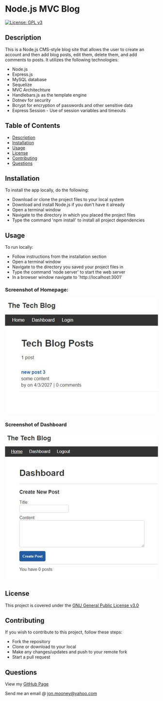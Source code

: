 # Node.js MVC Blog
[![License: GPL v3](https://img.shields.io/badge/License-GPLv3-blue.svg)](https://www.gnu.org/licenses/)

## Description

This is a Node.js CMS-style blog site that allows the user to create an account and then add blog posts, edit them, delete them, and add comments to posts. It utilizes the following technologies:

- Node.js
- Express.js
- MySQL database
- Sequelize
- MVC Architechture
- Handlebars.js as the template engine
- Dotnev for security
- Bcrypt for encryption of passwords and other sensitive data
- Express Session - Use of session variables and timeouts

## Table of Contents

- [Description](#description)
- [Installation](#installation)
- [Usage](#usage)
- [License](#license)
- [Contributing](#contributing)
- [Questions](#questions)

## Installation

To install the app locally, do the following:

- Download or clone the project files to your local system
- Download and install Node.js if you don't have it already
- Open a terminal window
- Navigate to the directory in which you placed the project files
- Type the command 'npm install' to install all project dependencies

## Usage

To run locally:
- Follow instructions from the installation section
- Open a terminal window
- Navigate to the directory you saved your project files in
- Type the command 'node server' to start the web server
- In a browser window navigate to 'http://localhost:3001'

### Screenshot of Homepage:

![Screenshot](./assets/images/screen1.jpg)

### Screenshot of Dashboard

![Screenshot](./assets/images/screen2.jpg)

## License

This project is covered under the [GNU General Public License v3.0](https://www.gnu.org/licenses/)

## Contributing

If you wish to contribute to this project, follow these steps:

- Fork the repository
- Clone or download to your local
- Make any changes/updates and push to your remote fork
- Start a pull request

## Questions

View my [GitHub Page](https://github.com/JonMooney)

Send me an email @ [jon.mooney@yahoo.com](mailto:jon.mooney@yahoo.com)